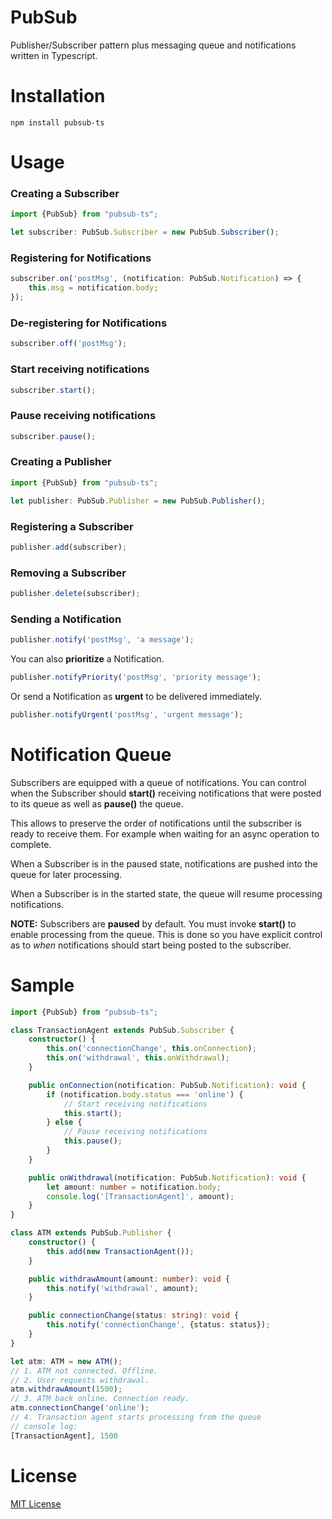 # PubSub
Publisher/Subscriber pattern plus messaging queue and notifications written in Typescript.

# Installation
```
npm install pubsub-ts
```

# Usage

### Creating a Subscriber
```typescript
import {PubSub} from "pubsub-ts";

let subscriber: PubSub.Subscriber = new PubSub.Subscriber();
```

### Registering for Notifications
```typescript
subscriber.on('postMsg', (notification: PubSub.Notification) => {
    this.msg = notification.body;
});
```
### De-registering for Notifications
```typescript
subscriber.off('postMsg');
```
### Start receiving notifications
```typescript
subscriber.start();
```

### Pause receiving notifications
```typescript
subscriber.pause();
```
### Creating a Publisher
```typescript
import {PubSub} from "pubsub-ts";

let publisher: PubSub.Publisher = new PubSub.Publisher();
```
### Registering a Subscriber
```typescript
publisher.add(subscriber);
```

### Removing a Subscriber
```typescript
publisher.delete(subscriber);
```

### Sending a Notification
```typescript
publisher.notify('postMsg', 'a message');
```
You can also **prioritize** a Notification.
```typescript
publisher.notifyPriority('postMsg', 'priority message');
```
Or send a Notification as **urgent** to be delivered immediately.
```typescript
publisher.notifyUrgent('postMsg', 'urgent message');
```

# Notification Queue
Subscribers are equipped with a queue of notifications. You can control when the Subscriber should **start()** receiving notifications that were posted to its queue as well as **pause()** the queue.

This allows to preserve the order of notifications until the subscriber is ready to receive them. For example when waiting for an async operation to complete.

When a Subscriber is in the paused state, notifications are pushed into the queue for later processing.

When a Subscriber is in the started state, the queue will resume processing notifications.

**NOTE:** Subscribers are **paused** by default. You must invoke **start()** to enable processing from the queue. This is done so you have explicit control as to _when_ notifications should start being posted to the subscriber.

# Sample

```typescript
import {PubSub} from "pubsub-ts";

class TransactionAgent extends PubSub.Subscriber {
    constructor() {
        this.on('connectionChange', this.onConnection);
        this.on('withdrawal', this.onWithdrawal);
    }

    public onConnection(notification: PubSub.Notification): void {
        if (notification.body.status === 'online') {
            // Start receiving notifications
            this.start();
        } else {
            // Pause receiving notifications
            this.pause();
        }
    }

    public onWithdrawal(notification: PubSub.Notification): void {
        let amount: number = notification.body;
        console.log('[TransactionAgent]', amount);
    }
}

class ATM extends PubSub.Publisher {
    constructor() {
        this.add(new TransactionAgent());
    }

    public withdrawAmount(amount: number): void {
        this.notify('withdrawal', amount);
    }

    public connectionChange(status: string): void {
        this.notify('connectionChange', {status: status});
    }
}
```

```typescript
let atm: ATM = new ATM();
// 1. ATM not connected. Offline.
// 2. User requests withdrawal.
atm.withdrawAmount(1500);
// 3. ATM back online. Connection ready.
atm.connectionChange('online');
// 4. Transaction agent starts processing from the queue
// console log:
[TransactionAgent], 1500
```
# License
[MIT License](https://raw.githubusercontent.com/rgr-myrg/pubsub-ts/master/LICENSE)
